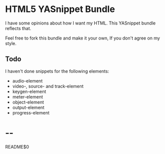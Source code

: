 # HTML5 YASnippet Bundle

I have some opinions about how I want my HTML. This YASnippet bundle
reflects that.

Feel free to fork this bundle and make it your own, If
you don't agree on my style.

## Todo

I haven't done snippets for the following elements:

  - audio-element
  - video-, source- and track-element
  - keygen-element
  - meter-element
  - object-element
  - output-element
  - progress-element

# --
README$0

